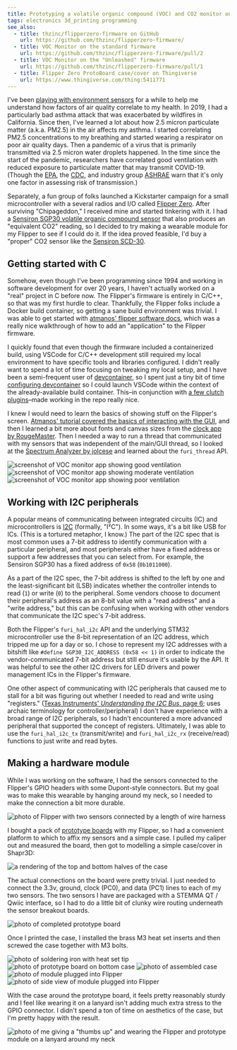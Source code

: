 ```yaml
---
title: Prototyping a volatile organic compound (VOC) and CO2 monitor on the Flipper Zero
tags: electronics 3d_printing programming
see_also:
  - title: thzinc/flipperzero-firmware on GitHub
    url: https://github.com/thzinc/flipperzero-firmware/
  - title: VOC Monitor on the standard firmware
    url: https://github.com/thzinc/flipperzero-firmware/pull/2
  - title: VOC Monitor on the "Unleashed" firmware
    url: https://github.com/thzinc/flipperzero-firmware/pull/1
  - title: Flipper Zero ProtoBoard case/cover on Thingiverse
    url: https://www.thingiverse.com/thing:5411771
---
```


I've been [playing with environment sensors][environment-monitor] for a while to help me understand how factors of air quality correlate to my health. In 2019, I had a particularly bad asthma attack that was exacerbated by wildfires in California. Since then, I've learned a lot about how 2.5 micron particulate matter (a.k.a. PM2.5) in the air affects my asthma. I started correlating PM2.5 concentrations to my breathing and started wearing a respirator on poor air quality days. Then a pandemic of a virus that is primarily transmitted via 2.5 micron water droplets happened. In the time since the start of the pandemic, researchers have correlated good ventilation with reduced exposure to particulate matter that may transmit COVID-19. (Though the [EPA][epa-can-i-measure-carbon-dioxide-co2-indoors-to-get-information-on-ventilation], the [CDC][cdc-ventilation-faqs], and industry group [ASHRAE][ashrae-position-document-on-indoor-carbon-dioxide] warn that it's only one factor in assessing risk of transmission.)

Separately, a fun group of folks launched a Kickstarter campaign for a small microcontroller with a several radios and I/O called [Flipper Zero][flipperzero]. After surviving "Chipageddon," I received mine and started tinkering with it. I had a [Sensiron SGP30 volatile organic compound sensor][adafruit-sgp30] that also produces an "equivalent CO2" reading, so I decided to try making a wearable module for my Flipper to see if I could do it. If the idea proved feasible, I'd buy a "proper" CO2 sensor like the [Sensiron SCD-30][adafruit-scd30].

## Getting started with C

Somehow, even though I've been programming since 1994 and working in software development for over 20 years, I haven't actually worked on a "real" project in C before now. The Flipper's firmware is entirely in C/C++, so that was my first hurdle to clear. Thankfully, the Flipper folks include a Docker build container, so getting a sane build environment was trivial. I was able to get started with [atmanos' flipper software docs][atmanos-tutorial], which was a really nice walkthrough of how to add an "application" to the Flipper firmware.

I quickly found that even though the firmware included a containerized build, using VSCode for C/C++ development still required my local environment to have specific tools and libraries configured. I didn't really want to spend a lot of time focusing on tweaking my local setup, and I have been a semi-frequent user of [devcontainer][vscode-devcontainer], so I spent just a tiny bit of time [configuring devcontainer][thzinc-devcontainer] so I could launch VSCode within the context of the already-available build container. This–in conjunction with [a few clutch plugins][thzinc-vscode-plugins]–made working in the repo really nice.

I knew I would need to learn the basics of showing stuff on the Flipper's screen. [Atmanos' tutorial covered the basics of interacting with the GUI][atmanos-gui], and then I learned a bit more about fonts and canvas sizes from the [clock app by RougeMaster][rougemaster-flipperzero-firmware]. Then I needed a way to run a thread that communicated with my sensors that was independent of the main/GUI thread, so I looked at the [Spectrum Analyzer by jolcese][jolcese-flipperzero-firmware] and learned about the `furi_thread` API.

![screenshot of VOC monitor app showing good ventilation](/assets/prototyping-a-volatile-organic-compound-voc-and-co2-monitor-on-the-flipper-zero-screenshot-good.png)
![screenshot of VOC monitor app showing moderate ventilation](/assets/prototyping-a-volatile-organic-compound-voc-and-co2-monitor-on-the-flipper-zero-screenshot-moderate.png)
![screenshot of VOC monitor app showing poor ventilation](/assets/prototyping-a-volatile-organic-compound-voc-and-co2-monitor-on-the-flipper-zero-screenshot-poor.png)

## Working with I2C peripherals

A popular means of communicating between integrated circuits (IC) and microcontrollers is [I2C][wikipedia-i2c] (formally, "I²C"). In some ways, it's a bit like USB for ICs. (This is a tortured metaphor, I know.) The part of the I2C spec that is most common uses a 7-bit address to identify communication with a particular peripheral, and most peripherals either have a fixed address or support a few addresses that you can select from. For example, the Sensiron SGP30 has a fixed address of `0x58` (`0b1011000`).

As a part of the I2C spec, the 7-bit address is shifted to the left by one and the least-significant bit (LSB) indicates whether the controller intends to read (`1`) or write (`0`) to the peripheral. Some vendors choose to document their peripheral's address as an 8-bit value with a "read address" and a "write address," but this can be confusing when working with other vendors that communicate the I2C spec's 7-bit address.

Both the Flipper's `furi_hal_i2c` API and the underlying STM32 microcontroller use the 8-bit representation of an I2C address, which tripped me up for a day or so. I chose to represent my I2C addresses with a bitshift like `#define SGP30_I2C_ADDRESS (0x58 << 1)` in order to indicate the vendor-communicated 7-bit address but still ensure it's usable by the API. It was helpful to see the other I2C drivers for LED drivers and power management ICs in the Flipper's firmware.

One other aspect of communicating with I2C peripherals that caused me to stall for a bit was figuring out whether I needed to read and write using "registers." ([Texas Instruments' _Understanding the I2C Bus_, page 6][ti-understanding-the-i2c-bus]; uses archaic terminology for controller/peripheral) I don't have experience with a broad range of I2C peripherals, so I hadn't encountered a more advanced peripheral that supported the concept of registers. Ultimately, I was able to use the `furi_hal_i2c_tx` (transmit/write) and `furi_hal_i2c_rx` (receive/read) functions to just write and read bytes.

## Making a hardware module

While I was working on the software, I had the sensors connected to the Flipper's GPIO headers with some Dupont-style connectors. But my goal was to make this wearable by hanging around my neck, so I needed to make the connection a bit more durable.

![photo of Flipper with two sensors connected by a length of wire harness](/assets/prototyping-a-volatile-organic-compound-voc-and-co2-monitor-on-the-flipper-zero-sensors-via-wires.jpg)

I bought a pack of [prototype boards][protoboards] with my Flipper, so I had a convenient platform to which to affix my sensors and a simple case. I pulled my caliper out and measured the board, then got to modelling a simple case/cover in Shapr3D:

![a rendering of the top and bottom halves of the case](/assets/prototyping-a-volatile-organic-compound-voc-and-co2-monitor-on-the-flipper-zero-case-rendering.png)

The actual connections on the board were pretty trivial. I just needed to connect the 3.3v, ground, clock (PC0), and data (PC1) lines to each of my two sensors. The two sensors I have are packaged with a STEMMA QT / Qwiic interface, so I had to do a little bit of clunky wire routing underneath the sensor breakout boards.

![photo of completed prototype board](/assets/prototyping-a-volatile-organic-compound-voc-and-co2-monitor-on-the-flipper-zero-completed-prototype-board.jpg)

Once I printed the case, I installed the brass M3 heat set inserts and then screwed the case together with M3 bolts.

![photo of soldering iron with heat set tip](/assets/prototyping-a-volatile-organic-compound-voc-and-co2-monitor-on-the-flipper-zero-heat-set.jpg)
![photo of prototype board on bottom case](/assets/prototyping-a-volatile-organic-compound-voc-and-co2-monitor-on-the-flipper-zero-prototype-board-with-case.jpg)
![photo of assembled case](/assets/prototyping-a-volatile-organic-compound-voc-and-co2-monitor-on-the-flipper-zero-assembled-case.jpg)
![photo of module plugged into Flipper](/assets/prototyping-a-volatile-organic-compound-voc-and-co2-monitor-on-the-flipper-zero-plugged-into-flipper.jpg)
![photo of side view of module plugged into Flipper](/assets/prototyping-a-volatile-organic-compound-voc-and-co2-monitor-on-the-flipper-zero-plugged-into-flipper-side-view.jpg)

With the case around the prototype board, it feels pretty reasonably sturdy and I feel like wearing it on a lanyard isn't adding much extra stress to the GPIO connector. I didn't spend a ton of time on aesthetics of the case, but I'm pretty happy with the result.

![photo of me giving a "thumbs up" and wearing the Flipper and prototype module on a lanyard around my neck](/assets/prototyping-a-volatile-organic-compound-voc-and-co2-monitor-on-the-flipper-zero-thumbs-up.jpg)

[atmanos-tutorial]: https://flipper.atmanos.com/docs/your-first-program/intro
[atmanos-gui]: https://flipper.atmanos.com/docs/your-first-program/gui
[environment-monitor]: https://github.com/thzinc/environment-monitor
[epa-can-i-measure-carbon-dioxide-co2-indoors-to-get-information-on-ventilation]: https://www.epa.gov/coronavirus/can-i-measure-carbon-dioxide-co2-indoors-get-information-ventilation
[cdc-ventilation-faqs]: https://www.cdc.gov/coronavirus/2019-ncov/community/ventilation.html#Ventilation-FAQs
[ashrae-position-document-on-indoor-carbon-dioxide]: https://www.ashrae.org/file%20library/about/position%20documents/pd_indoorcarbondioxide_2022.pdf
[flipperzero]: https://flipperzero.one/
[adafruit-sgp30]: https://www.adafruit.com/product/3709
[adafruit-scd30]: https://www.adafruit.com/product/4867
[vscode-devcontainer]: https://code.visualstudio.com/docs/remote/containers
[thzinc-devcontainer]: https://github.com/thzinc/flipperzero-firmware/tree/dev/.devcontainer
[thzinc-vscode-plugins]: https://github.com/thzinc/flipperzero-firmware/tree/dev/.vscode
[jolcese-flipperzero-firmware]: https://github.com/jolcese/flipperzero-firmware/tree/spectrum/applications/spectrum_analyzer
[rougemaster-flipperzero-firmware]: https://github.com/RogueMaster/flipperzero-firmware-wPlugins/blob/unleashed/applications/clock_app/clock_app.c
[wikipedia-i2c]: https://en.wikipedia.org/wiki/I%C2%B2C
[ti-understanding-the-i2c-bus]: https://www.ti.com/lit/an/slva704/slva704.pdf
[protoboards]: https://shop.flipperzero.one/collections/flipper-zero-accessories/products/proto-boards
